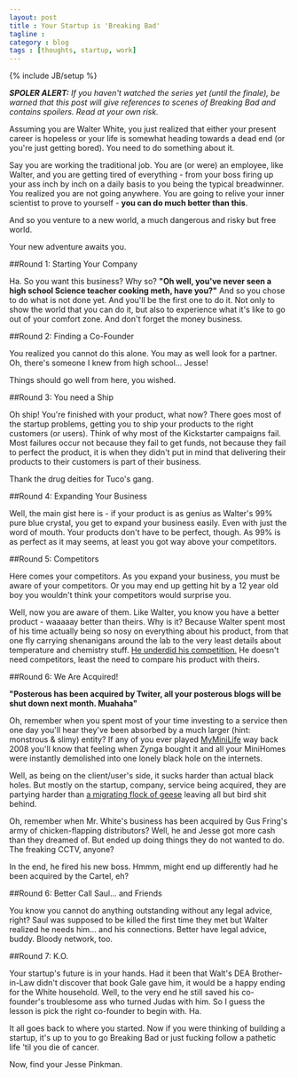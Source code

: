 ```yaml
---
layout: post
title : Your Startup is 'Breaking Bad'
tagline : 
category : blog
tags : [thoughts, startup, work]
---
```

{% include JB/setup %}

*__SPOLER ALERT:__ If you haven't watched the series yet (until the finale), be warned that this post will give references to scenes of Breaking Bad and contains spoilers. Read at your own risk.*

Assuming you are Walter White, you just realized that either your present career is hopeless or your life is somewhat heading towards a dead end (or you're just getting bored). You need to do something about it.

Say you are working the traditional job. You are (or were) an employee, like Walter, and you are getting tired of everything - from your boss firing up your ass inch by inch on a daily basis to you being the typical breadwinner. You realized you are not going anywhere. You are going to relive your inner scientist to prove to yourself - **you can do much better than this**.

And so you venture to a new world, a much dangerous and risky but free world. 

Your new adventure awaits you.

##Round 1: Starting Your Company

Ha. So you want this business? Why so? **"Oh well, you've never seen a high school Science teacher cooking meth, have you?"** And so you chose to do what is not done yet. And you'll be the first one to do it. Not only to show the world that you can do it, but also to experience what it's like to go out of your comfort zone. And don't forget the money business.

##Round 2: Finding a Co-Founder

You realized you cannot do this alone. You may as well look for a partner. Oh, there's someone I knew from high school... Jesse! 

Things should go well from here, you wished. 

##Round 3: You need a Ship

Oh ship! You're finished with your product, what now? There goes most of the startup problems, getting you to ship your products to the right customers (or users). Think of why most of the Kickstarter campaigns fail. Most failures occur not because they fail to get funds, not because they fail to perfect the product, it is when they didn't put in mind that delivering their products to their customers is part of their business.

Thank the drug deities for Tuco's gang.

##Round 4: Expanding Your Business

Well, the main gist here is - if your product is as genius as Walter's 99% pure blue crystal, you get to expand your business easily. Even with just the word of mouth. Your products don't have to be perfect, though. As 99% is as perfect as it may seems, at least you got way above your competitors.

##Round 5: Competitors

Here comes your competitors. As you expand your business, you must be aware of your competitors. Or you may end up getting hit by a 12 year old boy you wouldn't think your competitors would surprise you.

Well, now you are aware of them. Like Walter, you know you have a better product - waaaaay better than theirs. Why is it? Because Walter spent most of his time actually being so nosy on everything about his product, from that one fly carrying shenanigans around the lab to the very least details about temperature and chemistry stuff. [He underdid his competition.](http://the.loading-info.net/2011/03/rework-book-you-shouldnt-not-read.html) He doesn't need competitors, least the need to compare his product with theirs.

##Round 6: We Are Acquired!

**"Posterous has been acquired by Twiter, all your posterous blogs will be shut down next month. Muahaha"** 

Oh, remember when you spent most of your time investing to a service then one day you'll hear they've been absorbed by a much larger (hint: monstrous &amp; slimy) entity? If any of you ever played [MyMiniLife](http://www.crunchbase.com/company/myminilife) way back 2008 you'll know that feeling when Zynga bought it and all your MiniHomes were instantly demolished into one lonely black hole on the internets.

Well, as being on the client/user's side, it sucks harder than actual black holes. But mostly on the startup, company, service being acquired, they are partying harder than [a migrating flock of geese](http://www.youtube.com/watch?v=yN0jj3rApqc) leaving all but bird shit behind. 

Oh, remember when Mr. White's business has been acquired by Gus Fring's army of chicken-flapping distributors? Well, he and Jesse got more cash than they dreamed of. But ended up doing things they do not wanted to do. The freaking CCTV, anyone?

In the end, he fired his new boss. Hmmm, might end up differently had he been acquired by the Cartel, eh?

##Round 6: Better Call Saul... and Friends

You know you cannot do anything outstanding without any legal advice, right? Saul was supposed to be killed the first time they met but Walter realized he needs him... and his connections. Better have legal advice, buddy. Bloody network, too.

##Round 7: K.O.

Your startup's future is in your hands. Had it been that Walt's DEA Brother-in-Law didn't discover that book Gale gave him, it would be a happy ending for the White household. Well, to the very end he still saved his co-founder's troublesome ass who turned Judas with him. So I guess the lesson is pick the right co-founder to begin with. Ha. 

It all goes back to where you started. Now if you were thinking of building a startup, it's up to you to go Breaking Bad or just fucking follow a pathetic life 'til you die of cancer.

Now, find your Jesse Pinkman.